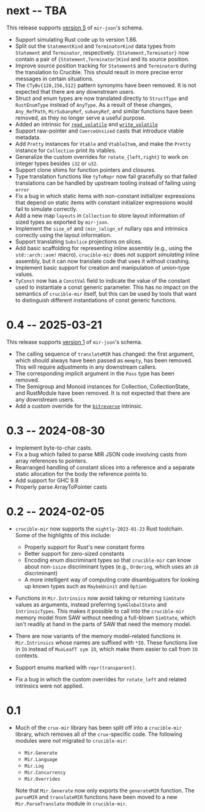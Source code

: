 # next -- TBA

This release supports [version
5](https://github.com/GaloisInc/mir-json/blob/master/SCHEMA_CHANGELOG.md#5) of
`mir-json`'s schema.

* Support simulating Rust code up to version 1.86.
* Split out the `StatementKind` and `TerminatorKind` data types from `Statement`
  and `Terminator`, respectively. `{Statement,Terminator}` now contain a pair
  of `{Statement,Terminator}Kind` and its source position.
* Improve source position tracking for `Statement`s and `Terminator`s during
  the translation to Crucible. This should result in more precise error messages
  in certain situations.
* The `CTyBv{128,256,512}` pattern synonyms have been removed. It is not
  expected that there are any downstream users.
* Struct and enum types are now translated directly to `StructType` and
  `RustEnumType` instead of `AnyType`. As a result of these changes,
  `Any_RefPath`, `MirSubanyRef`, `subanyRef`, and similar functions have been
  removed, as they no longer serve a useful purpose.
* Added an intrinsic for [`read_volatile`](https://doc.rust-lang.org/std/ptr/fn.read_volatile.html)
  and [`write_volatile`](https://doc.rust-lang.org/std/ptr/fn.write_volatile.html)
* Support raw-pointer and `CoerceUnsized` casts that introduce vtable metadata.
* Add `Pretty` instances for `Vtable` and `VtableItem`, and make the `Pretty`
  instance for `Collection` print its vtables.
* Generalize the custom overrides for `rotate_{left,right}` to work on integer
  types besides `i32` or `u32`.
* Support clone shims for function pointers and closures.
* Type translation functions like `tyToRepr` now fail gracefully
  so that failed translations can be handled by upstream tooling
  instead of failing using `error`
* Fix a bug in which static items with non-constant initializer expressions that
  depend on static items with constant initializer expressions would fail to
  simulate correctly.
* Add a new map `layouts` in `Collection` to store layout information of sized
  types as exported by `mir-json`.
* Implement the `size_of` and `(min_)align_of` nullary ops and intrinsics
  correctly using the layout information.
* Support translating `Subslice` projections on slices.
* Add basic scaffolding for representing inline assembly (e.g., using the
  `std::arch::asm!` macro). `crucible-mir` does not support _simulating_ inline
  assembly, but it can now translate code that uses it without crashing.
* Implement basic support for creation and manipulation of union-type values.
* `TyConst` now has a `ConstVal` field to indicate the value of the constant
  used to instantiate a const generic parameter. This has no impact on the
  semantics of `crucible-mir` itself, but this can be used by tools that want
  to distinguish different instantiations of const generic functions.

# 0.4 -- 2025-03-21

This release supports [version
1](https://github.com/GaloisInc/mir-json/blob/master/SCHEMA_CHANGELOG.md#1) of
`mir-json`'s schema.

* The calling sequence of ```translateMIR``` has changed: the first argument,
  which should always have been passed as ```mempty```, has been removed.
  This will require adjustments in any downstream callers.
* The corresponding implicit argument in the ```Pass``` type has been removed.
* The Semigroup and Monoid instances for Collection, CollectionState, and
  RustModule have been removed. It is not expected that there are any
  downstream users.
* Add a custom override for the
  [`bitreverse`](https://doc.rust-lang.org/std/intrinsics/fn.bitreverse.html)
  intrinsic.

# 0.3 -- 2024-08-30

* Implement byte-to-char casts.
* Fix a bug which failed to parse MIR JSON code involving casts from array references to pointers.
* Rearranged handling of constant slices into a reference and a separate static allocation for the body the reference points to.
* Add support for GHC 9.8
* Properly parse ArrayToPointer casts

# 0.2 -- 2024-02-05

* `crucible-mir` now supports the `nightly-2023-01-23` Rust toolchain. Some of
  the highlights of this include:

  * Properly support for Rust's new constant forms
  * Better support for zero-sized constants
  * Encoding enum discriminant types so that `crucible-mir` can know about
    non-`isize` discriminant types (e.g., `Ordering`, which uses an `i8`
    discriminant)
  * A more intelligent way of computing crate disambiguators for looking up
    known types such as `MaybeUninit` and `Option`
* Functions in `Mir.Intrinsics` now avoid taking or returning `SimState` values
  as arguments, instead preferring `SymGlobalState` and `IntrinsicTypes`. This
  makes it possible to call into the `crucible-mir` memory model from SAW
  without needing a full-blown `SimState`, which isn't readily at hand in the
  parts of SAW that need the memory model.
* There are now variants of the memory model–related functions in
  `Mir.Intrinsics` whose names are suffixed with `*IO`. These functions live in
  `IO` instead of `MuxLeafT sym IO`, which make them easier to call from `IO`
  contexts.
* Support enums marked with `repr(transparent)`.
* Fix a bug in which the custom overrides for `rotate_left` and related
  intrinsics were not applied.

# 0.1

* Much of the `crux-mir` library has been split off into a `crucible-mir`
  library, which removes all of the `crux`-specific code. The following modules
  were _not_ migrated to `crucible-mir`:

  * `Mir.Generate`
  * `Mir.Language`
  * `Mir.Log`
  * `Mir.Concurrency`
  * `Mir.Overrides`

  Note that `Mir.Generate` now only exports the `generateMIR` function. The
  `parseMIR` and `translateMIR` functions have been moved to a new
  `Mir.ParseTranslate` module in `crucible-mir`.
